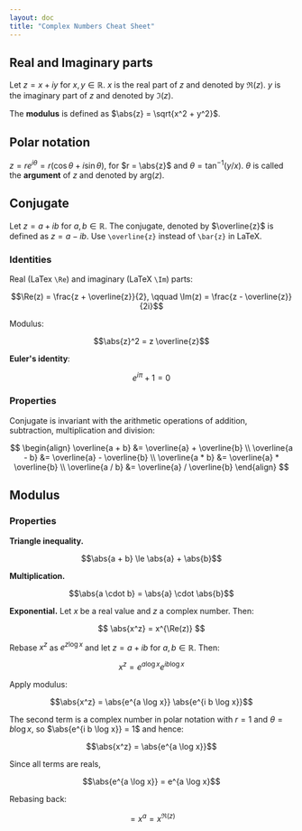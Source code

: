 ```yaml
---
layout: doc
title: "Complex Numbers Cheat Sheet"
---
```


## Real and Imaginary parts

Let $z = x + iy$ for $x, y \in \mathbb{R}$. $x$ is the real part of $z$ and denoted by $\Re(z)$. $y$ is the imaginary part of $z$ and denoted by $\Im(z)$.

The **modulus** is defined as $\abs{z} = \sqrt{x^2 + y^2}$.

## Polar notation

$z = r e^{i \theta} = r (\cos \theta + i \sin \theta)$, for $r = \abs{z}$ and $\theta = \tan^{-1}(y/x)$. $\theta$ is called the **argument** of $z$ and denoted by $\mbox{arg}(z)$.

## Conjugate

Let $z = a + ib$ for $a, b \in \mathbb{R}$. The conjugate, denoted by $\overline{z}$ is defined as $z = a - ib$. Use `\overline{z}` instead of `\bar{z}` in LaTeX.

### Identities

Real (LaTex `\Re`) and imaginary (LaTeX `\Im`) parts:

$$\Re(z) = \frac{z + \overline{z}}{2}, \qquad \Im(z) = \frac{z - \overline{z}}{2i}$$

Modulus:

$$\abs{z}^2 = z \overline{z}$$

**Euler's identity**:

$$
e^{i\pi} + 1 = 0
$$

### Properties

Conjugate is invariant with the arithmetic operations of addition, subtraction, multiplication and division:

$$
\begin{align}
\overline{a + b} &= \overline{a} + \overline{b} \\
\overline{a - b} &= \overline{a} - \overline{b} \\
\overline{a * b} &= \overline{a} * \overline{b} \\
\overline{a / b} &= \overline{a} / \overline{b}
\end{align}
$$

## Modulus

### Properties

**Triangle inequality.**

$$\abs{a + b} \le \abs{a} + \abs{b}$$

**Multiplication.**

$$\abs{a \cdot b} = \abs{a} \cdot \abs{b}$$

**Exponential.** Let $x$ be a real value and $z$ a complex number. Then:

$$
\abs{x^z} = x^{\Re(z)}
$$

<proof>

Rebase $x^z$ as $e^{z \log x}$ and let $z = a + i b$ for $a, b \in \mathbb{R}$. Then:

$$x^z = e^{a \log x} e^{i b \log x}$$

Apply modulus:

$$\abs{x^z} = \abs{e^{a \log x}} \abs{e^{i b \log x}}$$

The second term is a complex number in polar notation with $r = 1$ and $\theta = b \log x$, so $\abs{e^{i b \log x}} = 1$ and hence:

$$\abs{x^z} = \abs{e^{a \log x}}$$

Since all terms are reals,

$$\abs{e^{a \log x}} = e^{a \log x}$$

Rebasing back:

$$= x^{a} = x^{\Re(z)}$$

</proof>
